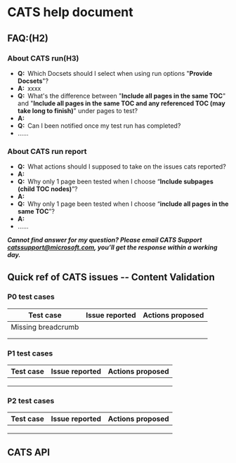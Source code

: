 # CATS help document

## FAQ:(H2)
### About CATS run(H3)

- **Q:**&ensp;Which Docsets should I select when using run options "**Provide Docsets**"?
- **A:**&ensp;xxxx
- **Q:**&ensp;What's the difference between "**Include all pages in the same TOC**" and "**Include all pages in the same TOC and any referenced TOC (may take long to finish)**" under pages to test?
- **A:**&ensp;
- **Q:**&ensp;Can I been notified once my test run has completed?
- ……

### About CATS run report
- **Q:**&ensp;What actions should I supposed to take on the issues cats reported?
- **A:**&ensp;
- **Q:**&ensp;Why only 1 page been tested when I choose “**Include subpages (child TOC nodes)**”?
- **A:**&ensp;
- **Q:**&ensp;Why only 1 page been tested when I choose “**include all pages in the same TOC**”?
- **A:**&ensp;
- ……
  
***Cannot find answer for my question? Please email CATS Support [catssupport@microsoft.com](mailto:catssupport@microsoft.com), you’ll get the response within a working day.***

## Quick ref of CATS issues -- Content Validation
### P0  test cases

Test case | Issue reported | Actions proposed
--------- | -------------- | ----------------
Missing breadcrumb | | 
||
||


### P1  test cases

Test case | Issue reported | Actions proposed
--------- | -------------- | ----------------
|| 
||
||


### P2  test cases

Test case | Issue reported | Actions proposed
--------- | -------------- | ----------------
||
||
||

## CATS API
  
